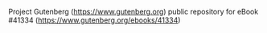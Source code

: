 Project Gutenberg (https://www.gutenberg.org) public repository for eBook #41334 (https://www.gutenberg.org/ebooks/41334)
